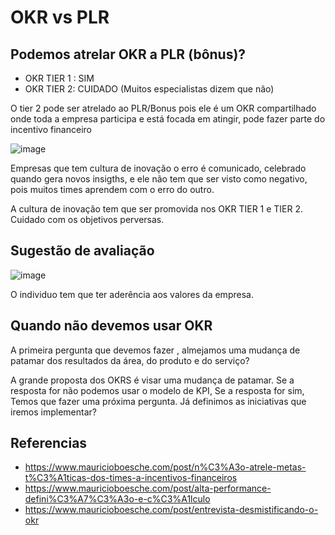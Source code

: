 # OKR vs PLR

## Podemos atrelar OKR a PLR (bônus)?

- OKR TIER 1 : SIM
- OKR TIER 2: CUIDADO (Muitos especialistas dizem que não)


O tier 2 pode ser atrelado ao PLR/Bonus pois ele é um OKR compartilhado onde toda a empresa participa e está focada em atingir, pode fazer parte do incentivo financeiro

![image](https://user-images.githubusercontent.com/52088444/231782044-2f0902d8-741a-499a-80fd-388ff2a07cbf.png)

Empresas que tem cultura de inovação o erro é comunicado, celebrado quando gera novos insigths, e ele não tem que ser visto como  negativo, pois muitos times aprendem com o erro do outro.

A cultura de inovação tem que ser promovida nos OKR TIER 1 e TIER 2.
Cuidado com os objetivos perversas.

## Sugestão de avaliação

![image](https://user-images.githubusercontent.com/52088444/231783525-eeb4605f-1659-40b3-a118-a5e8a401f589.png)

O individuo tem que ter aderência aos valores da empresa. 

## Quando não devemos usar OKR

A primeira pergunta que devemos fazer , almejamos uma mudança de patamar dos resultados da área, do produto e do serviço?

A grande proposta dos OKRS é visar uma mudança de patamar.
Se a resposta for não podemos usar o modelo de KPI, 
Se a resposta for sim, Temos que fazer uma próxima pergunta.
Já definimos as iniciativas que iremos implementar?





## Referencias

- https://www.mauricioboesche.com/post/n%C3%A3o-atrele-metas-t%C3%A1ticas-dos-times-a-incentivos-financeiros
- https://www.mauricioboesche.com/post/alta-performance-defini%C3%A7%C3%A3o-e-c%C3%A1lculo
- https://www.mauricioboesche.com/post/entrevista-desmistificando-o-okr
